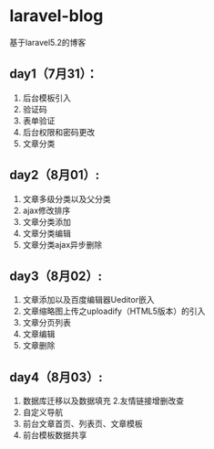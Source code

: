 # laravel-blog
基于laravel5.2的博客
## day1（7月31）：

1. 后台模板引入
2. 验证码
3. 表单验证
4. 后台权限和密码更改
5. 文章分类

## day2（8月01）:
1. 文章多级分类以及父分类
2. ajax修改排序
3. 文章分类添加
4. 文章分类编辑
5. 文章分类ajax异步删除




## day3（8月02）:
1. 文章添加以及百度编辑器Ueditor嵌入
2. 文章缩略图上传之uploadify（HTML5版本）的引入
3. 文章分页列表
4. 文章编辑
5. 文章删除

## day4（8月03）:
1. 数据库迁移以及数据填充
2.友情链接增删改查
3. 自定义导航
4. 前台文章首页、列表页、文章模板
5. 前台模板数据共享
